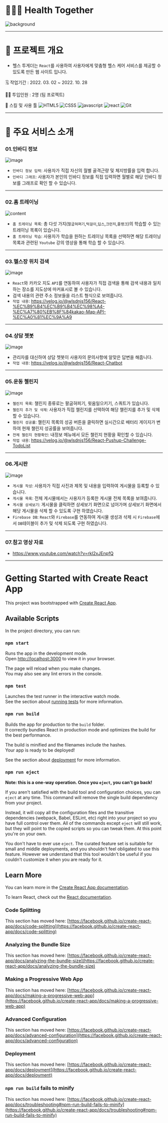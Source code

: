 # 🕵🏿‍♂️ Health Together
![background](https://user-images.githubusercontent.com/86398490/199518206-640d195e-fdba-449e-8756-9f6caed44a25.png)

---

# 🏈 프로젝트 개요
- 헬스 투게더는 `React`를 사용하여 사용자에게 맞춤형 헬스 케어 서비스를 제공할 수 있도록 만든 웹 사이트 입니다. 
 
🗓️ 작업기간 : 2022. 03. 02 ~ 2022. 10. 28

👨‍💻 투입인원 : 2명 (팀 프로젝트)

🌱 스킬 및 사용 툴
![HTML5](https://camo.githubusercontent.com/6b971142fed08e462a1fab5b35c9e1d84b454bbfed795abf83836d5ef4c4cb17/68747470733a2f2f696d672e736869656c64732e696f2f62616467652f48544d4c352d2532334533344632362e7376673f7374796c653d666c61742d737175617265266c6f676f3d68746d6c35266c6f676f436f6c6f723d7768697465266d61782d77696474683d31303025)
![CSSS](https://camo.githubusercontent.com/852a0305ff0c2a6b5d10932eef2cfbfb59be3e99ce69002473077b5045344e89/68747470733a2f2f696d672e736869656c64732e696f2f62616467652f435353332d2532333135373242362e7376673f7374796c653d666c61742d737175617265266c6f676f3d63737333266c6f676f436f6c6f723d7768697465)
![javascript](https://camo.githubusercontent.com/9ee5409ea3b88163eeaa617ba53eff2c7610c55618c99dd4bd00bec40e6aee48/68747470733a2f2f696d672e736869656c64732e696f2f62616467652f4a6176615363726970742d2532333332333333302e7376673f7374796c653d666c61742d737175617265266c6f676f3d6a617661736372697074266c6f676f436f6c6f723d253233463744463145)
![react](https://user-images.githubusercontent.com/86398490/175335805-806783e4-770d-447d-b493-9eb8db4ac7a7.png)
![Git](https://camo.githubusercontent.com/b38b8897560b3731eafccf44bf41f9450b71ec972a7759e0d104402403b51b13/68747470733a2f2f696d672e736869656c64732e696f2f62616467652f4769742d2532334630353033332e7376673f7374796c653d666c61742d737175617265266c6f676f3d676974266c6f676f436f6c6f723d7768697465)

---

# 🌠 주요 서비스 소개

### 01.인바디 정보
![image](https://user-images.githubusercontent.com/86398490/199510409-d6fa1109-0aff-4c98-859b-8d0e13b255f1.png)
- `인바디 정보 입력`: 사용자가 직접 자신의 월별 골격근량 및 체지방률을 입력 합니다.
- `인바디 그래프`: 사용자가 본인의 인바디 정보를 직접 입력하면 월별로 해당 인바디 정보를 그래프로 확인 할 수 있습니다.

---

### 02.홈 트레이닝
![content](https://user-images.githubusercontent.com/86398490/199514335-83c8a7c5-7af6-46e8-b398-751beaf2eeb6.JPG)
- `홈 트레이닝 목록`: 총 다섯 가지(`팔굽혀펴기`,`턱걸이`,`딥스`,`크런치`,`플랭크`)의 학습할 수 있는 트레이닝 목록이 있습니다.
- `홈 트레이닝 학습`: 사용자가 학습을 원하는 트레이닝 목록을 선택하면 해당 트레이닝 목록과 관련된 `Youtube` 강의 영상을 통해 학습 할 수 있습니다.

---

### 03.헬스장 위치 검색
![image](https://user-images.githubusercontent.com/86398490/199510993-efb7fd61-5dfb-4e20-a21e-d32fcc6ccf40.png)
- `React`와 카카오 지도 `API`를 연동하여 사용자가 직접 검색을 통해 검색 내용과 일치하는 장소를 지도상에 마커표시로 볼 수 있습니다. 
- 검색 내용의 관련 주소 정보들을 리스트 형식으로 보여줍니다.
- `작업 내용`: https://velog.io/@wlsdnjs156/React-%EC%B9%B4%EC%B9%B4%EC%98%A4-%EC%A7%80%EB%8F%84kakao-Map-API-%EC%A0%81%EC%9A%A9

---

### 04.상담 쳇봇
![image](https://user-images.githubusercontent.com/86398490/199511349-aa69bcd8-f56a-42a7-b833-261e9ad779ac.png)
- 관리자를 대신하여 상담 쳇봇이 사용자의 문의사항에 알맞은 답변을 해줍니다.
- `작업 내용`: https://velog.io/@wlsdnjs156/React-Chatbot

---

### 05.운동 첼린지
![image](https://user-images.githubusercontent.com/86398490/199512003-0a7a1ead-34d1-43d6-bf89-61c9be8e2a63.png)
- `첼린지 목록`: 챌린지 종류로는 팔굽혀피기, 윗옴일으키기, 스쿼트가 있습니다.
- `첼린지 추가 및 삭제`: 사용자가 직접 챌린지를 선택하여 해당 챌린지를 추가 및 삭제할 수 있습니다.
- `첼린지 성공률`: 챌린지 목록의 성공 버튼을 클릭하면 실시간으로 배터리 게이지가 변하여 현재 챌린지 성공률을 보여줍니다.
- `전체 첼린지 현황확인`: 내정보 메뉴에서 모든 챌린지 현황을 확인할 수 있습니다.
- `작업 내용`: https://velog.io/@wlsdnjs156/React-Pushup-Challenge-TodoList

---

### 06.게시판
![image](https://user-images.githubusercontent.com/86398490/199513080-80bc8b59-dcf8-4988-9cf0-e86f7ac1d812.png)
- `게시물 작성`: 사용자가 직접 사진과 제목 및 내용을 입력하여 게시물을 등록할 수 있습니다.
- `게시물 목록`: 전체 게시물에서는 사용자가 등록한 게시물 전체 목록을 보여줍니다.
- `게시물 상세보기`: 게시물을 클릭하면 상세보기 화면으로 넘어가며 상세보기 화면에서 해당 게시물을 삭제 할 수 있도록 구현 하였습니다.
- `Firebase DB`: `React`와 `Firebase`를 연동하여 게시물 생성과 삭제 시 `Firebase`에서 `DB`테이블이 추가 및 삭제 되도록 구현 하였습니다.

---

### 07.참고 영상 자료
- https://www.youtube.com/watch?v=rkI2xJEnpfQ

---

# Getting Started with Create React App

This project was bootstrapped with [Create React App](https://github.com/facebook/create-react-app).

## Available Scripts

In the project directory, you can run:

### `npm start`

Runs the app in the development mode.\
Open [http://localhost:3000](http://localhost:3000) to view it in your browser.

The page will reload when you make changes.\
You may also see any lint errors in the console.

### `npm test`

Launches the test runner in the interactive watch mode.\
See the section about [running tests](https://facebook.github.io/create-react-app/docs/running-tests) for more information.

### `npm run build`

Builds the app for production to the `build` folder.\
It correctly bundles React in production mode and optimizes the build for the best performance.

The build is minified and the filenames include the hashes.\
Your app is ready to be deployed!

See the section about [deployment](https://facebook.github.io/create-react-app/docs/deployment) for more information.

### `npm run eject`

**Note: this is a one-way operation. Once you `eject`, you can't go back!**

If you aren't satisfied with the build tool and configuration choices, you can `eject` at any time. This command will remove the single build dependency from your project.

Instead, it will copy all the configuration files and the transitive dependencies (webpack, Babel, ESLint, etc) right into your project so you have full control over them. All of the commands except `eject` will still work, but they will point to the copied scripts so you can tweak them. At this point you're on your own.

You don't have to ever use `eject`. The curated feature set is suitable for small and middle deployments, and you shouldn't feel obligated to use this feature. However we understand that this tool wouldn't be useful if you couldn't customize it when you are ready for it.

## Learn More

You can learn more in the [Create React App documentation](https://facebook.github.io/create-react-app/docs/getting-started).

To learn React, check out the [React documentation](https://reactjs.org/).

### Code Splitting

This section has moved here: [https://facebook.github.io/create-react-app/docs/code-splitting](https://facebook.github.io/create-react-app/docs/code-splitting)

### Analyzing the Bundle Size

This section has moved here: [https://facebook.github.io/create-react-app/docs/analyzing-the-bundle-size](https://facebook.github.io/create-react-app/docs/analyzing-the-bundle-size)

### Making a Progressive Web App

This section has moved here: [https://facebook.github.io/create-react-app/docs/making-a-progressive-web-app](https://facebook.github.io/create-react-app/docs/making-a-progressive-web-app)

### Advanced Configuration

This section has moved here: [https://facebook.github.io/create-react-app/docs/advanced-configuration](https://facebook.github.io/create-react-app/docs/advanced-configuration)

### Deployment

This section has moved here: [https://facebook.github.io/create-react-app/docs/deployment](https://facebook.github.io/create-react-app/docs/deployment)

### `npm run build` fails to minify

This section has moved here: [https://facebook.github.io/create-react-app/docs/troubleshooting#npm-run-build-fails-to-minify](https://facebook.github.io/create-react-app/docs/troubleshooting#npm-run-build-fails-to-minify)


